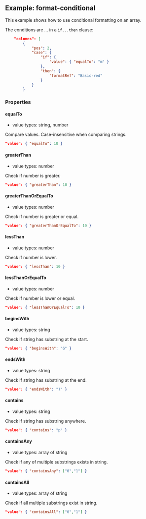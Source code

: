 ## Example: format-conditional

This example shows how to use conditional formatting on an array.

The conditions are ... in a `if...then` clause:

```json
	"columns": [
		{
			"pos": 2,
			"case": {
				"if": {
					"value": { "equalTo": "m" }
				},
				"then": {
					"formatRef": "Basic-red"
				}
			}
		}
```

### Properties

#### equalTo

- value types: string, number

Compare values. Case-insensitive when comparing strings.

```json
"value": { "equalTo": 10 }
```

#### greaterThan

- value types: number

Check if number is greater.

```json
"value": { "greaterThan": 10 }
```


#### greaterThanOrEqualTo

- value types: number

Check if number is greater or equal.

```json
"value": { "greaterThanOrEqualTo": 10 }
```


#### lessThan

- value types: number

Check if number is lower.

```json
"value": { "lessThan": 10 }
```


#### lessThanOrEqualTo

- value types: number

Check if number is lower or equal.

```json
"value": { "lessThanOrEqualTo": 10 }
```


#### beginsWith

- value types: string

Check if string has substring at the start.

```json
"value": { "beginsWith": "G" }
```


#### endsWith

- value types: string

Check if string has substring at the end.

```json
"value": { "endsWith": ")" }
```


#### contains

- value types: string

Check if string has substring anywhere.

```json
"value": { "contains": "p" }
```


#### containsAny

- value types: array of string

Check if any of multiple substrings exists in string.

```json
"value": { "containsAny": ["0","1"] }
```


#### containsAll

- value types: array of string

Check if all multiple substrings exist in string.

```json
"value": { "containsAll": ["0","1"] }
```
